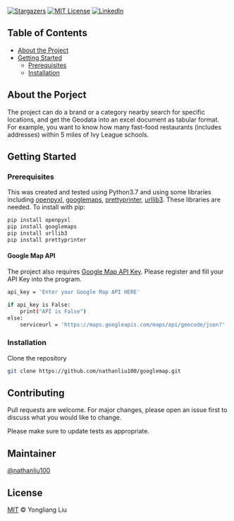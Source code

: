 
<!-- PROJECT SHIELDS -->
[![Stargazers][stars-shield]][stars-url]
[![MIT License][license-shield]][license-url]
[![LinkedIn][linkedin-shield]][linkedin-url]

<!-- TABLE OF CONTENTS -->
## Table of Contents
* [About the Project](#about-the-project)
* [Getting Started](#getting-started)
  * [Prerequisites](#prerequisites)
  * [Installation](#installation)


<!-- ABOUT THE PROJECT -->
## About the Porject

The project can do a brand or a category nearby search for specific locations, and get the Geodata into an excel document as tabular format. For example, you want to know how many fast-food restaurants (includes addresses) within 5 miles of Ivy League schools.

<!-- GETTING STARTED -->
## Getting Started
### Prerequisites

This was created and tested using Python3.7 and using some libraries including [openpyxl](https://openpyxl.readthedocs.io/), [googlemaps](https://github.com/googlemaps/google-maps-services-python), [prettyprinter](https://github.com/tommikaikkonen/prettyprinter), [urllib3](https://urllib3.readthedocs.io). These libraries are needed. To install with pip:

```bash
pip install openpyxl
pip install googlemaps
pip install urllib3
pip install prettyprinter
```
#### Google Map API

The project also requires [Google Map API Key](https://developers.google.com/maps). Please register and fill your API Key into the program.

```bash
api_key = 'Enter your Google Map API HERE'

if api_key is False:
    print("API is False")
else:
    serviceurl = 'https://maps.googleapis.com/maps/api/geocode/json?'
```

### Installation

Clone the repository
```sh
git clone https://github.com/nathanliu100/googlemap.git
```







## Contributing
Pull requests are welcome. For major changes, please open an issue first to discuss what you would like to change.

Please make sure to update tests as appropriate.

## Maintainer
[@nathanliu100](https://github.com/nathanliu100/)

## License
[MIT](https://github.com/nathanliu100/googlemap/blob/master/LICENSE) © Yongliang Liu


<!-- MARKDOWN LINKS & IMAGES -->
<!-- https://www.markdownguide.org/basic-syntax/#reference-style-links -->
[stars-shield]: https://img.shields.io/github/stars/nathanliu100/googlemap?style=flat-square
[stars-url]: https://github.com/nathanliu100/googlemap/stargazers
[license-shield]: https://img.shields.io/github/license/othneildrew/Best-README-Template.svg?style=flat-square
[license-url]: https://github.com/nathanliu100/googlemap/blob/master/LICENSE
[linkedin-shield]: https://img.shields.io/badge/-LinkedIn-black.svg?style=flat-square&logo=linkedin&colorB=555
[linkedin-url]: https://www.linkedin.com/in/yongliangliu/
